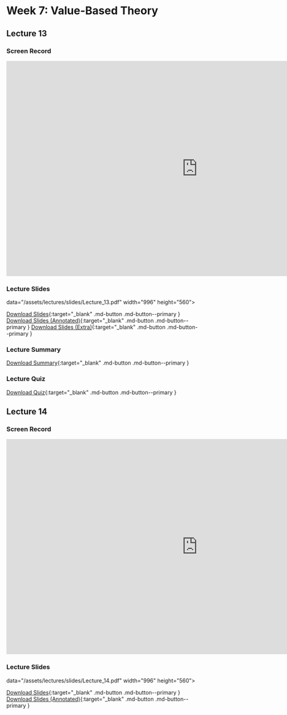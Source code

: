 # Week 7: Value-Based Theory

## Lecture 13

### Screen Record

<iframe width="996" height="560" src="https://www.youtube.com/embed/mc6MTlxPePE" title="YouTube video player" frameborder="0" allow="accelerometer; autoplay; clipboard-write; encrypted-media; gyroscope; picture-in-picture; web-share" referrerpolicy="strict-origin-when-cross-origin" allowfullscreen></iframe>

### Lecture Slides

<object class="pdf" 
        data="/assets/lectures/slides/Lecture_13.pdf"
        width="996"
        height="560">
data="/assets/lectures/slides/Lecture_13.pdf"
        width="996"
        height="560"></object>


[Download Slides](/assets/lectures/slides/Lecture_13.pdf){:target="_blank" .md-button .md-button--primary }
[Download Slides (Annotated)](/assets/lectures/slides/Lecture_13_Annotated.pdf){:target="_blank" .md-button .md-button--primary }
[Download Slides (Extra)](/assets/lectures/slides/Lecture_13_Extra.pdf){:target="_blank" .md-button .md-button--primary }

### Lecture Summary

<object class="pdf" 
        data="/assets/lectures/summaries/Lecture_13_Summary.pdf"
        width="996"
        height="560">
</object>

[Download Summary](/assets/lectures/summaries/Lecture_13_Summary.pdf){:target="_blank" .md-button .md-button--primary }

### Lecture Quiz

<object class="pdf" 
        data="/assets/lectures/quizzes/Quiz_13___Solution.pdf"
        width="996"
        height="560">
</object>

[Download Quiz](/assets/lectures/quizzes/Quiz_13___Solution.pdf){:target="_blank" .md-button .md-button--primary }

## Lecture 14

### Screen Record

<iframe width="996" height="560" src="https://www.youtube.com/embed/td1weQgnWMs" title="YouTube video player" frameborder="0" allow="accelerometer; autoplay; clipboard-write; encrypted-media; gyroscope; picture-in-picture; web-share" referrerpolicy="strict-origin-when-cross-origin" allowfullscreen></iframe>

### Lecture Slides

<object class="pdf" 
        data="/assets/lectures/slides/Lecture_14.pdf"
        width="996"
        height="560">
data="/assets/lectures/slides/Lecture_14.pdf"
        width="996"
        height="560"></object>


[Download Slides](/assets/lectures/slides/Lecture_14.pdf){:target="_blank" .md-button .md-button--primary }
[Download Slides (Annotated)](/assets/lectures/slides/Lecture_14_Annotated.pdf){:target="_blank" .md-button .md-button--primary }